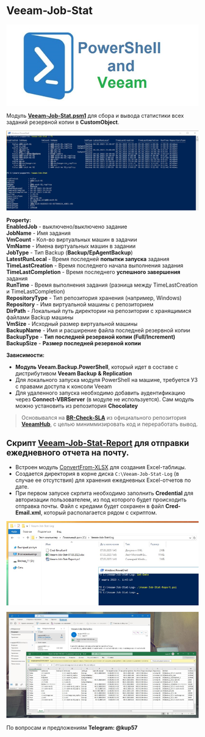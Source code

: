 # Veeam-Job-Stat

![Image alt](https://github.com/Lifailon/Veeam-Job-Stat/blob/rsa/Screen/Logo.jpg)

Модуль **[Veeam-Job-Stat.psm1](https://github.com/Lifailon/Veeam-Job-Stat/blob/rsa/Veeam-Job-Stat/Veeam-Job-Stat.psm1)** для сбора и вывода статистики всех заданий резервной копии в **CustomObject**.

![Image alt](https://github.com/Lifailon/Veeam-Job-Stat/blob/rsa/Screen/Module.jpg)

**Property:** \
**EnabledJob** - выключено/выключено задание \
**JobName** - Имя задания \
**VmCount** - Кол-во виртуальных машин в задачии \
**VmName** - Имена виртуальных машин в задании \
**JobType** - Тип Backup (**Backup/EpAgentBackup**) \
**LatestRunLocal** - Время последней **попытки запуска** задания \
**TimeLastCreation** - Время последнего начала выполнения задания \
**TimeLastCompletion** - Время последнего **успешного завершения** задания \
**RunTime** - Время выполнения задания (разница между TimeLastCreation и TimeLastCompletion) \
**RepositoryType** - Тип репозитория хранения (например, Windows) \
**Repository** - Имя виртуальной машины с репозиторием \
**DirPath** - Локальный путь директории на репозитории с хранящимися файлами Backup машины \
**VmSize** - Исходный размер виртуальной машины \
**BackupName** - Имя и расширение файла последней резервной копии \
**BackupType** - **Тип последней резервной копии (Full/Increment)** \
**BackupSize** - **Размер последней резервной копии**

**Зависимости:**
* **Модуль Veeam.Backup.PowerShell**, который идет в составе с дистрибутивом **Veeam Backup & Replication**
* Для локального запуска модуля PowerShell на машине, требуется УЗ с правами доступа к консоли Veeam
* Для удаленного запуска необходимо добавить аудентификацию через **Connect-VBRServer** (в модуле не используется). Сам модуль можно установить из репозитория **Chocolatey** 

> Основывался на **[BR-Check-SLA](https://github.com/VeeamHub/powershell/tree/master/BR-Check-SLA)** из официального репозитория **[VeeamHub](https://github.com/VeeamHub)**, с целью миниммизировать код и переработать вывод.

## Скрипт [Veeam-Job-Stat-Report](https://github.com/Lifailon/Veeam-Job-Stat/blob/rsa/Veeam-Job-Stat-Report/Veeam-Job-Stat-Report.ps1) для отправки ежедневного отчета на почту.

* Встроен модуль [ConvertFrom-XLSX](https://github.com/Lifailon/psModules#convertfrom-xlsx) для создания Excel-таблицы.
* Создается директория в корне диска `С:\Veeam-Job-Stat-Log` (в случае ее отсутствия) для хранения ежедневных Excel-отчетов по дате.
* При первом запуске скрпита необходимо заполнить **Credential** для авторизации пользователем, из под которого будет происходить отправка почты. Файл с кредами будет сохранен в файл **Cred-Email.xml**, который располагается рядом с скриптом.

![Image alt](https://github.com/Lifailon/Veeam-Job-Stat/blob/rsa/Screen/Report-Script.jpg)

![Image alt](https://github.com/Lifailon/Veeam-Job-Stat/blob/rsa/Screen/Report-Message.jpg)

По вопросам и предложениям **Telegram: @kup57**
